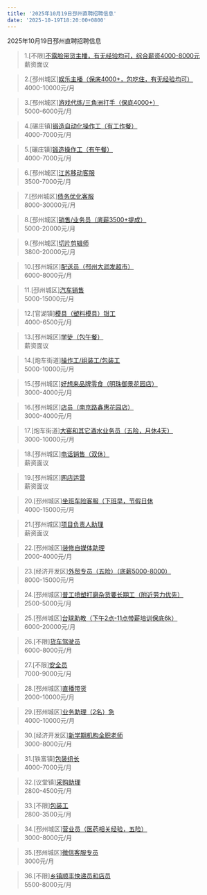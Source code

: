 ```yaml
---
title: '2025年10月19日邳州直聘招聘信息'
date: '2025-10-19T18:20:00+0800'
---
```

2025年10月19日邳州直聘招聘信息
<!--more-->
>1.[不限][不露脸带货主播，有无经验均可，综合薪资4000-8000元](https://www.pizhouzhipin.com/job/43011)<br>
>薪资面议

>2.[邳州城区][娱乐主播（保底4000+，包吃住，有无经验均可）](https://www.pizhouzhipin.com/job/41113)<br>
>4000-10000元/月

>3.[邳州城区][游戏代练/三角洲打手（保底4000+）](https://www.pizhouzhipin.com/job/43232)<br>
>5000-6000元/月

>4.[碾庄镇][锻造自动化操作工（有工作餐）](https://www.pizhouzhipin.com/job/42216)<br>
>4000-7000元/月

>5.[碾庄镇][锻造操作工（有午餐）](https://www.pizhouzhipin.com/job/42215)<br>
>4000-7000元/月

>6.[邳州城区][江苏移动客服](https://www.pizhouzhipin.com/job/23334)<br>
>3500-7000元/月

>7.[邳州城区][债务优化客服](https://www.pizhouzhipin.com/job/43202)<br>
>8000-30000元/月

>8.[邳州城区][销售/业务员（底薪3500+提成）](https://www.pizhouzhipin.com/job/39176)<br>
>5000-20000元/月

>9.[邳州城区][切片剪辑师](https://www.pizhouzhipin.com/job/43109)<br>
>3800-20000元/月

>10.[邳州城区][配送员（邳州大润发超市）](https://www.pizhouzhipin.com/job/29513)<br>
>6000-8000元/月

>11.[邳州城区][汽车销售](https://www.pizhouzhipin.com/job/43009)<br>
>5000-15000元/月

>12.[官湖镇][模具（塑料模具）钳工](https://www.pizhouzhipin.com/job/41525)<br>
>4000-6500元/月

>13.[邳州城区][学徒（包午餐）](https://www.pizhouzhipin.com/job/18483)<br>
>薪资面议

>14.[炮车街道][操作工/组装工/包装工](https://www.pizhouzhipin.com/job/36719)<br>
>5000-10000元/月

>15.[邳州城区][好想来品牌零食（明珠御景花园店）](https://www.pizhouzhipin.com/job/41823)<br>
>3000-4000元/月

>16.[邳州城区][店员（南京路鑫惠花园店）](https://www.pizhouzhipin.com/job/41792)<br>
>3000-4000元/月

>17.[炮车街道][大窑和其它酒水业务员（五险，月休4天）](https://www.pizhouzhipin.com/job/43218)<br>
>3000-10000元/月

>18.[邳州城区][电话销售（双休）](https://www.pizhouzhipin.com/job/29207)<br>
>薪资面议

>19.[邳州城区][网店运营](https://www.pizhouzhipin.com/job/42395)<br>
>薪资面议

>20.[邳州城区][坐班车险客服（下班早，节假日休](https://www.pizhouzhipin.com/job/30881)<br>
>4000-15000元/月

>21.[邳州城区][项目负责人助理](https://www.pizhouzhipin.com/job/40103)<br>
>薪资面议

>22.[邳州城区][装修自媒体助理](https://www.pizhouzhipin.com/job/39179)<br>
>2000-4000元/月

>23.[经济开发区][外贸专员（五险）（底薪5000-8000）](https://www.pizhouzhipin.com/job/42732)<br>
>8000-15000元/月

>24.[邳州城区][普工喷塑打磨杂货要长期工（附近劳力优先）](https://www.pizhouzhipin.com/job/41608)<br>
>2500-5000元/月

>25.[邳州城区][台球助教（下午2点-11点带薪培训保底6k）](https://www.pizhouzhipin.com/job/33157)<br>
>6000-20000元/月

>26.[不限][货车驾驶员](https://www.pizhouzhipin.com/job/43219)<br>
>6000-8000元/月

>27.[不限][安全员](https://www.pizhouzhipin.com/job/8869)<br>
>7000-9000元/月

>28.[邳州城区][直播带货](https://www.pizhouzhipin.com/job/43227)<br>
>2000-10000元/月

>29.[邳州城区][业务助理（2名）急](https://www.pizhouzhipin.com/job/43230)<br>
>4000-10000元/月

>30.[经济开发区][新学期机构全职老师](https://www.pizhouzhipin.com/job/23882)<br>
>3000-8000元/月

>31.[铁富镇][包装组长](https://www.pizhouzhipin.com/job/43220)<br>
>4000-7000元/月

>32.[议堂镇][采购助理](https://www.pizhouzhipin.com/job/29984)<br>
>2800-4500元/月

>33.[不限][包装工](https://www.pizhouzhipin.com/job/22371)<br>
>2800-3500元/月

>34.[邳州城区][营业员（医药相关经验，五险）](https://www.pizhouzhipin.com/job/8040)<br>
>3000-8000元/月

>35.[邳州城区][微信客服专员](https://www.pizhouzhipin.com/job/43216)<br>
>3000元/月

>36.[不限][乡镇顺丰快递员和店员](https://www.pizhouzhipin.com/job/43221)<br>
>5500-8000元/月

